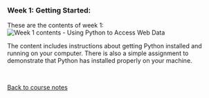 
### Week 1: Getting Started:

These are the contents of week 1:  
![Week 1 contents - Using Python to Access Web Data](../Images/Using_Python_to_Access_Web_Data_Week_1_Contents.png)

The content includes instructions about getting Python installed and running on your computer. 
There is also a simple assignment to demonstrate that Python has installed properly on your machine.

<br>

[Back to course notes](../Course_Notes.md)

